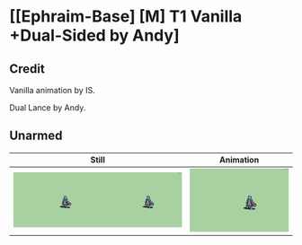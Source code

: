 # [\[Ephraim-Base\] \[M\] T1 Vanilla +Dual-Sided by Andy]

## Credit

Vanilla animation by IS.

Dual Lance by Andy.
	
## Unarmed

| Still | Animation |
| :---: | :-------: |
| ![Unarmed still](./Unarmed_000.png) | ![Unarmed animation](./Unarmed.gif) |
